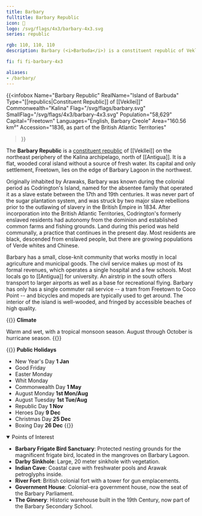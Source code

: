 ```yaml
---
title: Barbary
fulltitle: Barbary Republic
icon: 🪸
logo: /svg/flags/4x3/barbary-4x3.svg
series: republic

rgb: 110, 110, 110
description: Barbary (<i>Barbuda</i>) is a constituent republic of Vekllei located in the Lesser Antilles of the Caribbean Sea.

fi: fi fi-barbary-4x3

aliases:
- /barbary/
---
```

{{<infobox
	 Name="Barbary Republic"
	 RealName="Island of Barbuda"
	 Type="[[republics|Constituent Republic]] of [[Vekllei]]"
	 Commonwealth="Kalina"
	 Flag="/svg/flags/barbary.svg"
	 SmallFlag="/svg/flags/4x3/barbary-4x3.svg"
	 Population="58,629"
	 Capital="Freetown"
	 Languages="English, Barbary Creole"
	 Area="160.56 km²"
	 Accession="1836, as part of the British Atlantic Territories"
 >}}

The <span class="fi fi-barbary-4x3"></span> **Barbary Republic** is a [constituent republic](/republics/) of [[Vekllei]] on the northeast periphery of the Kalina archipelago, north of [[Antigua]]. It is a flat, wooded coral island without a source of fresh water. Its capital and only settlement, Freetown, lies on the edge of Barbary Lagoon in the northwest.

Originally inhabited by Arawaks, Barbary was known during the colonial period as Codrington's Island, named for the absentee family that operated it as a slave estate between the 17th and 19th centuries. It was never part of the sugar plantation system, and was struck by two major slave rebellions prior to the outlawing of slavery in the British Empire in 1834. After incorporation into the British Atlantic Territories, Codrington's formerly enslaved residents had autonomy from the dominion and established common farms and fishing grounds. Land during this period was held communally, a practice that continues in the present day. Most residents are black, descended from enslaved people, but there are growing populations of Verde whites and Chinese.

Barbary has a small, close-knit community that works mostly in local agriculture and municipal goods. The civil service makes up most of its formal revenues, which operates a single hospital and a few schools. Most locals go to [[Antigua]] for university. An airstrip in the south offers transport to larger airports as well as a base for recreational flying. Barbary has only has a single commuter rail service -- a tram from Freetown to Coco Point -- and bicycles and mopeds are typically used to get around. The interior of the island is well-wooded, and fringed by accessible beaches of high quality.

{{<note table>}}
**Climate**

Warm and wet, with a tropical monsoon season. August through October is hurricane season.
{{</note>}}

{{<note table>}}
**Public Holidays**

* New Year's Day **1 Jan**
* Good Friday
* Easter Monday
* Whit Monday
* Commonwealth Day **1 May**
* August Monday **1st Mon/Aug**
* August Tuesday **1st Tue/Aug**
* Republic Day **1 Nov**
* Heroes Day **9 Dec**
* Christmas Day **25 Dec**
* Boxing Day **26 Dec**
{{</note>}}

<details open>
<summary>Points of Interest</summary>

* **Barbary Frigate Bird Sanctuary**: Protected nesting grounds for the magnificent frigate bird, located in the mangroves on Barbary Lagoon.
* **Darby Sinkhole**: Large, 20 meter sinkhole with vegetation.
* **Indian Cave**: Coastal cave with freshwater pools and Arawak petroglyphs inside.
* **River Fort**: British colonial fort with a tower for gun emplacements.
* **Government House**: Colonial-era government house, now the seat of the Barbary Parliament.
* **The Ginnery**: Historic warehouse built in the 19th Century, now part of the Barbary Secondary School.
</details>

